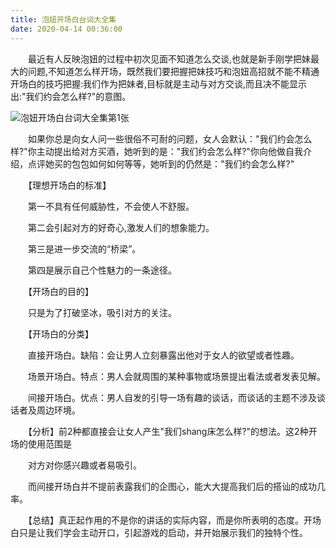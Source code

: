 ```yaml
---
title: 泡妞开场白台词大全集
date: 2020-04-14 00:36:00
---
```




　　最近有人反映泡妞的过程中初次见面不知道怎么交谈,也就是新手刚学把妹最大的问题,不知道怎么样开场，既然我们要把握把妹技巧和泡妞高招就不能不精通开场白的技巧把握:我们作为把妹者,目标就是主动与对方交谈,而且决不能显示出:"我们约会怎么样?"的意图。

![泡妞开场白台词大全集第1张](/img/8b5565bf2691baa8167c510d7a06c34a.jpg)

　　如果你总是向女人问一些很俗不可耐的问题，女人会默认："我们约会怎么样?"你主动提出给对方买酒，她听到的是："我们约会怎么样?"你向他做自我介绍，点评她买的包包如何如何等等，她听到的仍然是："我们约会怎么样?"

　　【理想开场白的标准】

　　第一不具有任何威胁性，不会使人不舒服。

　　第二会引起对方的好奇心,激发人们的想象能力。

　　第三是进一步交流的“桥梁”。

　　第四是展示自己个性魅力的一条途径。

　　【开场白的目的】

　　只是为了打破坚冰，吸引对方的关注。

　　【开场白的分类】

　　直接开场白。缺陷：会让男人立刻暴露出他对于女人的欲望或者性趣。

　　场景开场白。特点：男人会就周围的某种事物或场景提出看法或者发表见解。

　　间接开场白。优点：男人自发的引导一场有趣的谈话，而谈话的主题不涉及谈话者及周边环境。

　　【分析】前2种都直接会让女人产生"我们shang床怎么样?"的想法。这2种开场的使用范围是

　　对方对你感兴趣或者易吸引。

　　而间接开场白并不提前表露我们的企图心，能大大提高我们后的搭讪的成功几率。

　　【总结】真正起作用的不是你的讲话的实际内容，而是你所表明的态度。开场白只是让我们学会主动开口，引起游戏的启动，并开始展示我们的独特个性。